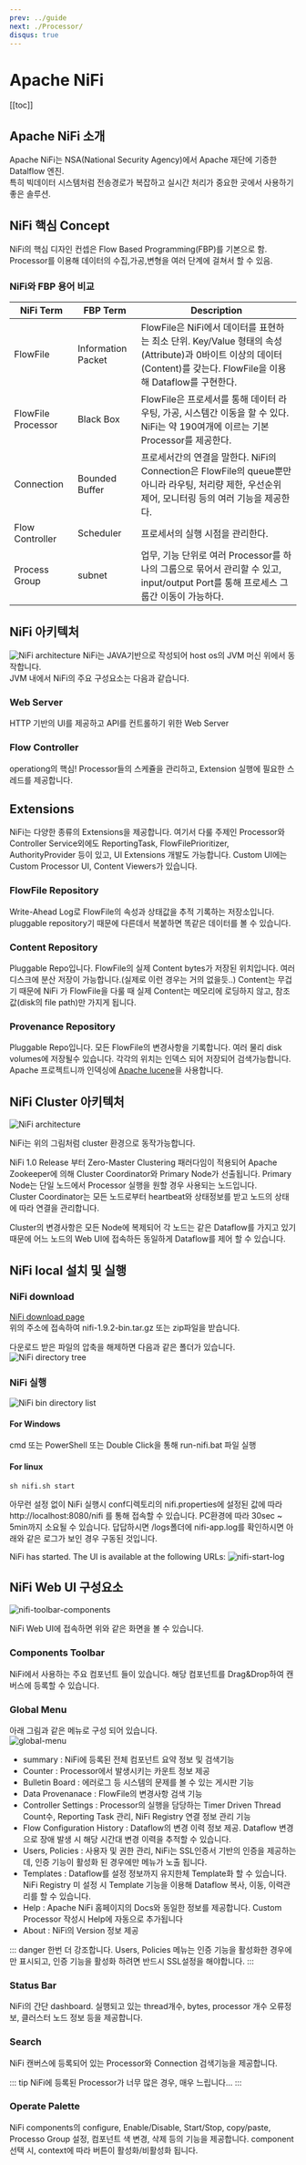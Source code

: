 ```yaml
---
prev: ../guide
next: ./Processor/
disqus: true
---
```


# Apache NiFi

[[toc]]

## Apache NiFi 소개

Apache NiFi는 NSA(National Security Agency)에서 Apache 재단에 기증한 Datalflow 엔진.  
특히 빅데이터 시스템처럼 전송경로가 복잡하고 실시간 처리가 중요한 곳에서 사용하기 좋은 솔루션.

## NiFi 핵심 Concept

NiFi의 핵심 디자인 컨셉은 Flow Based Programming(FBP)를 기본으로 함.  
Processor를 이용해 데이터의 수집,가공,변형을 여러 단계에 걸쳐서 할 수 있음.

### NiFi와 FBP 용어 비교

| NiFi Term          | FBP Term           | Description                                                                                                                                                         |
| ------------------ | ------------------ | ------------------------------------------------------------------------------------------------------------------------------------------------------------------- |
| FlowFile           | Information Packet | FlowFile은 NiFi에서 데이터를 표현하는 최소 단위. Key/Value 형태의 속성(Attribute)과 0바이트 이상의 데이터(Content)를 갖는다. FlowFile을 이용해 Dataflow를 구현한다. |
| FlowFile Processor | Black Box          | FlowFile은 프로세서를 통해 데이터 라우팅, 가공, 시스템간 이동을 할 수 있다. NiFi는 약 190여개에 이르는 기본 Processor를 제공한다.                                   |
| Connection         | Bounded Buffer     | 프로세서간의 연결을 말한다. NiFi의 Connection은 FlowFile의 queue뿐만 아니라 라우팅, 처리량 제한, 우선순위 제어, 모니터링 등의 여러 기능을 제공한다.                 |
| Flow Controller    | Scheduler          | 프로세서의 실행 시점을 관리한다.                                                                                                                                    |
| Process Group      | subnet             | 업무, 기능 단위로 여러 Processor를 하나의 그룹으로 묶어서 관리할 수 있고, input/output Port를 통해 프로세스 그룹간 이동이 가능하다.                                 |

## NiFi 아키텍처

![NiFi architecture](./images/zero-master-node.png)
NiFi는 JAVA기반으로 작성되어 host os의 JVM 머신 위에서 동작합니다.  
JVM 내에서 NiFi의 주요 구성요소는 다음과 같습니다.

### Web Server

HTTP 기반의 UI를 제공하고 API를 컨트롤하기 위한 Web Server

### Flow Controller

operationg의 핵심! Processor들의 스케쥴을 관리하고, Extension 실행에 필요한 스레드를 제공합니다.

## Extensions

NiFi는 다양한 종류의 Extensions을 제공합니다. 여기서 다룰 주제인 Processor와 Controller Service외에도 ReportingTask, FlowFilePrioritizer, AuthorityProvider 등이 있고, UI Extensions 개발도 가능합니다. Custom UI에는 Custom Processor UI, Content Viewers가 있습니다.

### FlowFile Repository

Write-Ahead Log로 FlowFile의 속성과 상태값을 추적 기록하는 저장소입니다. pluggable repository기 때문에 다른데서 복붙하면 똑같은 데이터를 볼 수 있습니다.

### Content Repository

Pluggable Repo입니다. FlowFile의 실제 Content bytes가 저장된 위치입니다. 여러 디스크에 분산 저장이 가능합니다.(실제로 이런 경우는 거의 없을듯..) Content는 무겁기 때문에 NiFi 가 FlowFile을 다룰 때 실제 Content는 메모리에 로딩하지 않고, 참조값(disk의 file path)만 가지게 됩니다.

### Provenance Repository

Pluggable Repo입니다. 모든 FlowFile의 변경사항을 기록합니다. 여러 물리 disk volumes에 저장될수 있습니다. 각각의 위치는 인덱스 되어 저장되어 검색가능합니다. Apache 프로젝트니까 인덱싱에 [Apache lucene](https://lucene.apache.org/)을 사용합니다.

## NiFi Cluster 아키텍처

![NiFi architecture](./images/zero-master-cluster.png)

NiFi는 위의 그림처럼 cluster 환경으로 동작가능합니다.

NiFi 1.0 Release 부터 Zero-Master Clustering 패러다임이 적용되어 Apache Zookeeper에 의해 Cluster Coordinator와 Primary Node가 선출됩니다.
Primary Node는 단일 노드에서 Processor 실행을 원할 경우 사용되는 노드입니다.  
Cluster Coordinator는 모든 노드로부터 heartbeat와 상태정보를 받고 노드의 상태에 따라 연결을 관리합니다.

Cluster의 변경사항은 모든 Node에 복제되어 각 노드는 같은 Dataflow를 가지고 있기 때문에 어느 노드의 Web UI에 접속하든 동일하게 Dataflow를 제어 할 수 있습니다.

## NiFi local 설치 및 실행

### NiFi download

[NiFi download page](https://nifi.apache.org/download.html)  
위의 주소에 접속하여 nifi-1.9.2-bin.tar.gz 또는 zip파일을 받습니다.

다운로드 받은 파일의 압축을 해제하면 다음과 같은 폴더가 있습니다.  
![NiFi directory tree](./images/nifi-dir-tree.png)

### NiFi 실행

![NiFi bin directory list](./images/nifi-bin-ls.png)

#### For Windows

cmd 또는 PowerShell 또는 Double Click을 통해 run-nifi.bat 파일 실행

#### For linux

```bash{1}
sh nifi.sh start
```

아무런 설정 없이 NiFi 실행시 conf디렉토리의 nifi.properties에 설정된 값에 따라 http://localhost:8080/nifi 를 통해 접속할 수 있습니다. PC환경에 따라 30sec ~ 5min까지 소요될 수 있습니다. 답답하시면 /logs폴더에 nifi-app.log를 확인하시면 아래와 같은 로그가 보인 경우 구동된 것입니다.

NiFi has started. The UI is available at the following URLs:
![nifi-start-log](./images/nifi-start-log.png)

## NiFi Web UI 구성요소

![nifi-toolbar-components](./images/nifi-toolbar-components.png)

NiFi Web UI에 접속하면 위와 같은 화면을 볼 수 있습니다.

### Components Toolbar

NiFi에서 사용하는 주요 컴포넌트 들이 있습니다. 해당 컴포넌트를 Drag&Drop하여 캔버스에 등록할 수 있습니다.

### Global Menu

아래 그림과 같은 메뉴로 구성 되어 있습니다.  
![global-menu](./images/global-menu.png)

- summary : NiFi에 등록된 전체 컴포넌트 요약 정보 및 검색기능
- Counter : Processor에서 발생시키는 카운트 정보 제공
- Bulletin Board : 에러로그 등 시스템의 문제를 볼 수 있는 게시판 기능
- Data Provenanace : FlowFile의 변경사항 검색 기능
- Controller Settings : Processor의 실행을 담당하는 Timer Driven Thread Count수, Reporting Task 관리, NiFi Registry 연결 정보 관리 기능
- Flow Configuration History : Dataflow의 변경 이력 정보 제공. Dataflow 변경으로 장애 발생 시 해당 시간대 변경 이력을 추적할 수 있습니다.
- Users, Policies : 사용자 및 권한 관리, NiFi는 SSL인증서 기반의 인증을 제공하는데, 인증 기능이 활성화 된 경우에만 메뉴가 노출 됩니다.
- Templates : Dataflow를 설정 정보까지 유지한체 Template화 할 수 있습니다. NiFi Registry 미 설정 시 Template 기능을 이용해 Dataflow 복사, 이동, 이력관리를 할 수 있습니다.
- Help : Apache NiFi 홈페이지의 Docs와 동일한 정보를 제공합니다. Custom Processor 작성시 Help에 자동으로 추가됩니다
- About : NiFi의 Version 정보 제공

::: danger
한번 더 강조합니다. Users, Policies 메뉴는 인증 기능을 활성화한 경우에만 표시되고, 인증 기능을 활성화 하려면 반드시 SSL설정을 해야합니다.
:::

### Status Bar

NiFi의 간단 dashboard. 실행되고 있는 thread개수, bytes, processor 개수 오류정보, 클러스터 노드 정보 등을 제공합니다.

### Search

NiFi 캔버스에 등록되어 있는 Processor와 Connection 검색기능을 제공합니다.

::: tip
NiFi에 등록된 Processor가 너무 많은 경우, 매우 느립니다...
:::

### Operate Palette

NiFi components의 configure, Enable/Disable, Start/Stop, copy/paste, Processo Group 설정, 컴포넌트 색 변경, 삭제 등의 기능을 제공합니다. component 선택 시, context에 따라 버튼이 활성화/비활성화 됩니다.
